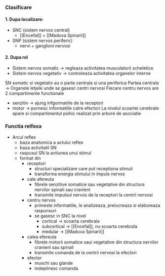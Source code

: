 ### Clasificare
#### 1. Dupa localizare:
- SNC (sistem nervos central)
	- [[Encefal]] + [[Maduva Spinarii]]
- SNP (sistem nervos periferic)
	- nervi + ganglioni nervosi
#### 2. Dupa rol
- Sistem nervos somatic -> regleaza activitatea musculaturii scheletice
- Sistem nervos vegetativ -> controleaza activitatea organelor interne

SN somatic si vegetativ au o parte centrala si una periferica
Partea centrala -> Organele letjele unde se gasesc centri nervosi
Fiecare centru nervos are 2 compartimente functionale
- senzitiv -> ajung infgormatiile de la receptori
- motor -> pornesc informatiile catre efectori
La nivelul scoartei cerebrale apare si compartimentul psihic realizat prin arbore de asociatie

### Functia relfexa
- Arcul reflex 
	- baza anatomica a actului reflex
	- baza activitatii SN
	- raspusul SN la actiunea unui stimul
	- format din
		- receptori
			- structuri specializare care pot receptiona stimuli
			- transforma energia stimului in impuls nervos
		- cale afereuta
			- fibrele senzitive somatice sau vegetative din structura nervilor spinali sau cranieni
			- transmite impulsul nervos de la receptori la centrii nervosi
		- centru nervos
			- primeste informatiile, le analizeaza, prelucreaza si elaboreaza raspunsuri
			- se gasesc in SNC la nivel
				- cortical -> scoarta cerebrala
				- subcortical -> [[Encefal]], nu scoarta cerebrala
				- medular -> [[Maduva Spinarii]]
		- calea efereuta
			- fibrele motorii somatice saui vegetative din structura nervilor cranieni sau spinali
			- transmite comanda de la centrii nervosi la efectori
		- efector
			- muschi sau glande
			- indeplinesc comanda